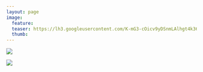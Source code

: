 ```yaml
---
layout: page
image:
  feature:
  teaser: https://lh3.googleusercontent.com/K-mG3-cOicv9yDSnmLAlhgt4k361t3zCSo3iE3yjWNc=w245
  thumb:
---
```


[![](https://lh3.googleusercontent.com/Ppvf0QMz1aTdHrmVu0j9YO9xrS6-5FBY_wJob1x_kyI=w800)](https://lh3.googleusercontent.com/Ppvf0QMz1aTdHrmVu0j9YO9xrS6-5FBY_wJob1x_kyI=s0)

[![](https://lh3.googleusercontent.com/qEbng7diSAi5WWerwwIP7bRyUZP0p3y_NW9N8OKsw1w=w800)](https://lh3.googleusercontent.com/qEbng7diSAi5WWerwwIP7bRyUZP0p3y_NW9N8OKsw1w=s0)
